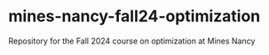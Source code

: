 # mines-nancy-fall24-optimization
Repository for the Fall 2024 course on optimization at Mines Nancy
